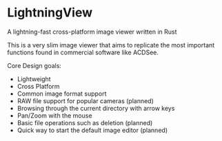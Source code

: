 # LightningView
 A lightning-fast cross-platform image viewer written in Rust

This is a very slim image viewer that aims to replicate the most important functions found in commercial software like ACDSee.

Core Design goals:

* Lightweight
* Cross Platform
* Common image format support
* RAW file support for popular cameras (planned)
* Browsing through the current directory with arrow keys
* Pan/Zoom with the mouse
* Basic file operations such as deletion (planned)
* Quick way to start the default image editor (planned)


